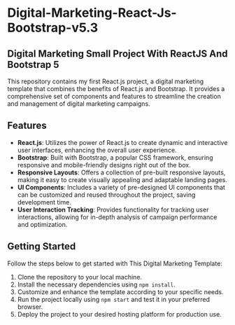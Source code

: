 # Digital-Marketing-React-Js-Bootstrap-v5.3

## Digital Marketing Small Project With ReactJS And Bootstrap 5

This repository contains my first React.js project, a digital marketing template that combines the benefits of React.js and Bootstrap. It provides a comprehensive set of components and features to streamline the creation and management of digital marketing campaigns.

## Features

- **React.js**: Utilizes the power of React.js to create dynamic and interactive user interfaces, enhancing the overall user experience.
- **Bootstrap**: Built with Bootstrap, a popular CSS framework, ensuring responsive and mobile-friendly designs right out of the box.
- **Responsive Layouts**: Offers a collection of pre-built responsive layouts, making it easy to create visually appealing and adaptable landing pages.
- **UI Components**: Includes a variety of pre-designed UI components that can be customized and reused throughout the project, saving development time.
- **User Interaction Tracking**: Provides functionality for tracking user interactions, allowing for in-depth analysis of campaign performance and optimization.

## Getting Started

Follow the steps below to get started with This Digital Marketing Template:

1. Clone the repository to your local machine.
2. Install the necessary dependencies using `npm install`.
3. Customize and enhance the template according to your specific needs.
4. Run the project locally using `npm start` and test it in your preferred browser.
5. Deploy the project to your desired hosting platform for production use.
